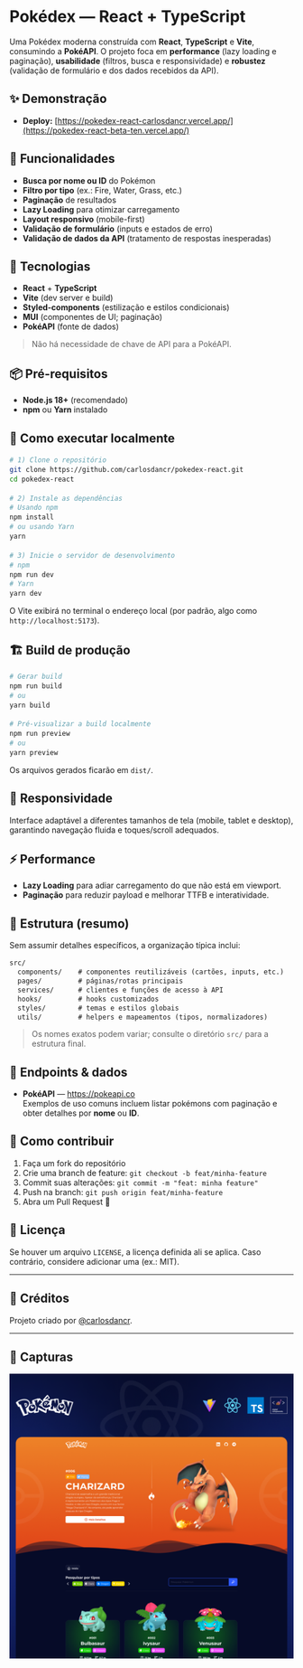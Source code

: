 # Pokédex — React + TypeScript

Uma Pokédex moderna construída com **React**, **TypeScript** e **Vite**, consumindo a **PokéAPI**. O projeto foca em **performance** (lazy loading e paginação), **usabilidade** (filtros, busca e responsividade) e **robustez** (validação de formulário e dos dados recebidos da API).

## ✨ Demonstração

- **Deploy:** [https://pokedex-react-carlosdancr.vercel.app/](https://pokedex-react-beta-ten.vercel.app/)

## 🔎 Funcionalidades

- **Busca por nome ou ID** do Pokémon  
- **Filtro por tipo** (ex.: Fire, Water, Grass, etc.)
- **Paginação** de resultados
- **Lazy Loading** para otimizar carregamento
- **Layout responsivo** (mobile-first)
- **Validação de formulário** (inputs e estados de erro)
- **Validação de dados da API** (tratamento de respostas inesperadas)

## 🧰 Tecnologias

- **React** + **TypeScript**
- **Vite** (dev server e build)
- **Styled-components** (estilização e estilos condicionais)
- **MUI** (componentes de UI; paginação)
- **PokéAPI** (fonte de dados)

> Não há necessidade de chave de API para a PokéAPI.

## 📦 Pré-requisitos

- **Node.js 18+** (recomendado)
- **npm** ou **Yarn** instalado

## 🚀 Como executar localmente

```bash
# 1) Clone o repositório
git clone https://github.com/carlosdancr/pokedex-react.git
cd pokedex-react

# 2) Instale as dependências
# Usando npm
npm install
# ou usando Yarn
yarn

# 3) Inicie o servidor de desenvolvimento
# npm
npm run dev
# Yarn
yarn dev
```

O Vite exibirá no terminal o endereço local (por padrão, algo como `http://localhost:5173`).

## 🏗️ Build de produção

```bash
# Gerar build
npm run build
# ou
yarn build

# Pré-visualizar a build localmente
npm run preview
# ou
yarn preview
```

Os arquivos gerados ficarão em `dist/`.

## 📱 Responsividade

Interface adaptável a diferentes tamanhos de tela (mobile, tablet e desktop), garantindo navegação fluida e toques/scroll adequados.

## ⚡ Performance

- **Lazy Loading** para adiar carregamento do que não está em viewport.
- **Paginação** para reduzir payload e melhorar TTFB e interatividade.

## 🧭 Estrutura (resumo)

Sem assumir detalhes específicos, a organização típica inclui:

```
src/
  components/    # componentes reutilizáveis (cartões, inputs, etc.)
  pages/         # páginas/rotas principais
  services/      # clientes e funções de acesso à API
  hooks/         # hooks customizados
  styles/        # temas e estilos globais
  utils/         # helpers e mapeamentos (tipos, normalizadores)
```

> Os nomes exatos podem variar; consulte o diretório `src/` para a estrutura final.

## 🔗 Endpoints & dados

- **PokéAPI** — https://pokeapi.co  
  Exemplos de uso comuns incluem listar pokémons com paginação e obter detalhes por **nome** ou **ID**.

## 🤝 Como contribuir

1. Faça um fork do repositório
2. Crie uma branch de feature: `git checkout -b feat/minha-feature`
3. Commit suas alterações: `git commit -m "feat: minha feature"`
4. Push na branch: `git push origin feat/minha-feature`
5. Abra um Pull Request 🙌

## 📝 Licença

Se houver um arquivo `LICENSE`, a licença definida ali se aplica. Caso contrário, considere adicionar uma (ex.: MIT).

---

## 🙌 Créditos

Projeto criado por [@carlosdancr](https://github.com/carlosdancr).

---

## 📸 Capturas

![Pokédex](public/screenshot.png)



